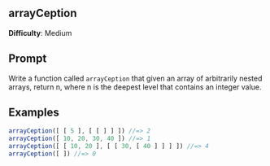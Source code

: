 ## arrayCeption

**Difficulty**: Medium

## Prompt 

Write a function called `arrayCeption` that given an array of arbitrarily nested arrays, return n, where n is the deepest level that contains an integer value.

## Examples 

```js
arrayCeption([ [ 5 ], [ [ ] ] ]) //=> 2
arrayCeption([ 10, 20, 30, 40 ]) //=> 1
arrayCeption([ [ 10, 20 ], [ [ 30, [ 40 ] ] ] ]) //=> 4
arrayCeption([ ]) //=> 0
```